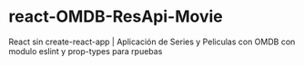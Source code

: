 # react-OMDB-ResApi-Movie
React sin create-react-app | Aplicación de Series y Peliculas con OMDB con modulo eslint y prop-types para rpuebas 
